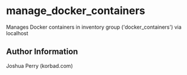 manage_docker_containers
=========

Manages Docker containers in inventory group ('docker_containers') via localhost


Author Information
------------
Joshua Perry (korbad.com)

